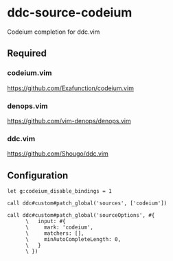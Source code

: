 # ddc-source-codeium

Codeium completion for ddc.vim

## Required

### codeium.vim

https://github.com/Exafunction/codeium.vim

### denops.vim

https://github.com/vim-denops/denops.vim

### ddc.vim

https://github.com/Shougo/ddc.vim

## Configuration

```vim
let g:codeium_disable_bindings = 1

call ddc#custom#patch_global('sources', ['codeium'])

call ddc#custom#patch_global('sourceOptions', #{
      \   input: #{
      \     mark: 'codeium',
      \     matchers: [],
      \     minAutoCompleteLength: 0,
      \   }
      \ })
```
